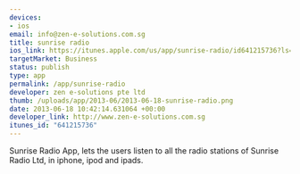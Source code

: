 ```yaml
--- 
devices: 
- ios
email: info@zen-e-solutions.com.sg
title: sunrise radio
ios_link: https://itunes.apple.com/us/app/sunrise-radio/id641215736?ls=1%26mt=8
targetMarket: Business
status: publish
type: app
permalink: /app/sunrise-radio
developer: zen e-solutions pte ltd
thumb: /uploads/app/2013-06/2013-06-18-sunrise-radio.png
date: 2013-06-18 10:42:14.631064 +00:00
developer_link: http://www.zen-e-solutions.com.sg
itunes_id: "641215736"
---
```


Sunrise Radio App, lets the users listen to all the radio stations of Sunrise Radio Ltd, in iphone, ipod and ipads.
